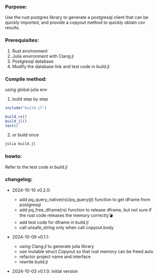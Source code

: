 ### Purpose:
Use the rust postgres library to generate a postgresql client that can be quickly imported, and provide a copyout method to quickly obtain csv results.

### Prerequisites:
1. Rust environment
2. Julia environment with Clang.jl
3. Postgresql database
4. Modify the database link and test code in build.jl

### Compile method:
using global julia env
1. build step by step
``` julia
include("build.jl")

build_rs()
build_jl()
test()
```

2. or build once
``` cmd
julia build.jl
```

### howto:
Refer to the test code in build.jl

### changelog:
- 2024-10-10 v0.2.0: 
    - add pq_query_native(rs)/pq_query(jl) function to get dframe from postgresql
    - add pq_free_dframe(rs) function to release dframe, but not sure if the rust code releases the memory correctly💣
    - add test code for dframe in build.jl
    - call unsafe_string only when call copyout.body

- 2024-10-09 v0.1.1: 
    - using Clang.jl to generate julia library
    - use mutable struct Copyout so that rust memory can be freed auto
    - refactor project name and interface
    - rewrite build.jl

- 2024-10-03 v0.1.0: initial version
